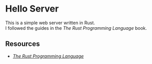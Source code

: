 # Hello Server  

This is a simple web server written in Rust.  
I followed the guides in the _The Rust Programming Language_ book.

## Resources  

- [_The Rust Programming Language_](https://doc.rust-lang.org/book/ch20-01-single-threaded.html)
